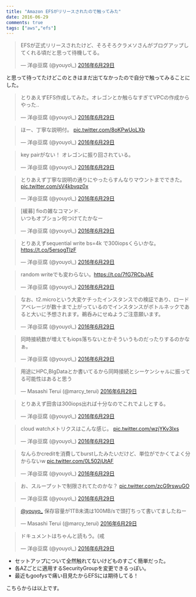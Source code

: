 ```yaml
---
title: "Amazon EFSがリリースされたので触ってみた"
date: 2016-06-29
comments: true
tags: ["aws","efs"]
---
```





<blockquote class="twitter-tweet" data-lang="ja"><p lang="ja" dir="ltr">EFSが正式リリースされたけど、そろそろクラメソさんがブログアップしてくれる頃だと思って待機してる。</p>&mdash; 洋@豆腐 (@youyo\_) <a href="https://twitter.com/youyo_/status/748047484929314816">2016年6月29日</a></blockquote>
<script async src="//platform.twitter.com/widgets.js" charset="utf-8"></script>

と思って待ってたけどこのときはまだ出てなかったので自分で触ってみることにした。

<blockquote class="twitter-tweet" data-lang="ja"><p lang="ja" dir="ltr">とりあえずEFS作成してみた。オレゴンとか触らなすぎてVPCの作成からやった..</p>&mdash; 洋@豆腐 (@youyo\_) <a href="https://twitter.com/youyo_/status/748052896932073472">2016年6月29日</a></blockquote>
<script async src="//platform.twitter.com/widgets.js" charset="utf-8"></script>

<blockquote class="twitter-tweet" data-lang="ja"><p lang="ja" dir="ltr">ほー、丁寧な説明付。 <a href="https://t.co/8oKPwUoLXb">pic.twitter.com/8oKPwUoLXb</a></p>&mdash; 洋@豆腐 (@youyo\_) <a href="https://twitter.com/youyo_/status/748053419269701633">2016年6月29日</a></blockquote>
<script async src="//platform.twitter.com/widgets.js" charset="utf-8"></script>

<blockquote class="twitter-tweet" data-lang="ja"><p lang="ja" dir="ltr">key pairがない！ オレゴンに振り回されている。</p>&mdash; 洋@豆腐 (@youyo\_) <a href="https://twitter.com/youyo_/status/748053850922311680">2016年6月29日</a></blockquote>
<script async src="//platform.twitter.com/widgets.js" charset="utf-8"></script>

<blockquote class="twitter-tweet" data-lang="ja"><p lang="ja" dir="ltr">とりあえず丁寧な説明の通りにやったらすんなりマウントまでできた。 <a href="https://t.co/sV4kbvqz0x">pic.twitter.com/sV4kbvqz0x</a></p>&mdash; 洋@豆腐 (@youyo\_) <a href="https://twitter.com/youyo_/status/748055431474405376">2016年6月29日</a></blockquote>
<script async src="//platform.twitter.com/widgets.js" charset="utf-8"></script>

<blockquote class="twitter-tweet" data-lang="ja"><p lang="ja" dir="ltr">[緩募] fioの雑なコマンド.<br>いつもオプション何つけてたかなー</p>&mdash; 洋@豆腐 (@youyo\_) <a href="https://twitter.com/youyo_/status/748057303090290690">2016年6月29日</a></blockquote>
<script async src="//platform.twitter.com/widgets.js" charset="utf-8"></script>

<blockquote class="twitter-tweet" data-lang="ja"><p lang="ja" dir="ltr">とりあえずsequential write bs=4k で300iopsくらいかな。<a href="https://t.co/5ersogTlzF">https://t.co/5ersogTlzF</a></p>&mdash; 洋@豆腐 (@youyo\_) <a href="https://twitter.com/youyo_/status/748060728519589888">2016年6月29日</a></blockquote>
<script async src="//platform.twitter.com/widgets.js" charset="utf-8"></script>

<blockquote class="twitter-tweet" data-lang="ja"><p lang="ja" dir="ltr">random writeでも変わらない。<a href="https://t.co/7fG7RCbJAE">https://t.co/7fG7RCbJAE</a></p>&mdash; 洋@豆腐 (@youyo\_) <a href="https://twitter.com/youyo_/status/748061720946446336">2016年6月29日</a></blockquote>
<script async src="//platform.twitter.com/widgets.js" charset="utf-8"></script>

<blockquote class="twitter-tweet" data-lang="ja"><p lang="ja" dir="ltr">なお、t2.microという大変ケチったインスタンスでの検証であり、ロードアベレージが数十まで上がっているのでインスタンスがボトルネックであると大いに予想されます。鵜呑みにせぬようご注意願います。</p>&mdash; 洋@豆腐 (@youyo\_) <a href="https://twitter.com/youyo_/status/748062240633323520">2016年6月29日</a></blockquote>
<script async src="//platform.twitter.com/widgets.js" charset="utf-8"></script>

<blockquote class="twitter-tweet" data-lang="ja"><p lang="ja" dir="ltr">同時接続数が増えてもiops落ちないとかそういうものだったりするのかなぁ。</p>&mdash; 洋@豆腐 (@youyo\_) <a href="https://twitter.com/youyo_/status/748062514106114048">2016年6月29日</a></blockquote>
<script async src="//platform.twitter.com/widgets.js" charset="utf-8"></script>

<blockquote class="twitter-tweet" data-lang="ja"><p lang="ja" dir="ltr">用途にHPC,BIgDataとか書いてるから同時接続とシーケンシャルに振ってる可能性はあると思う</p>&mdash; Masashi Terui (@marcy_terui) <a href="https://twitter.com/marcy_terui/status/748064533814509568">2016年6月29日</a></blockquote>
<script async src="//platform.twitter.com/widgets.js" charset="utf-8"></script>

<blockquote class="twitter-tweet" data-lang="ja"><p lang="ja" dir="ltr">とりあえず田舎は300iops出れば十分なのでこれでよしとする。</p>&mdash; 洋@豆腐 (@youyo\_) <a href="https://twitter.com/youyo_/status/748062667915440128">2016年6月29日</a></blockquote>
<script async src="//platform.twitter.com/widgets.js" charset="utf-8"></script>

<blockquote class="twitter-tweet" data-lang="ja"><p lang="ja" dir="ltr">cloud watchメトリクスはこんな感じ。 <a href="https://t.co/wzjYKv3Ixs">pic.twitter.com/wzjYKv3Ixs</a></p>&mdash; 洋@豆腐 (@youyo\_) <a href="https://twitter.com/youyo_/status/748065265976381440">2016年6月29日</a></blockquote>
<script async src="//platform.twitter.com/widgets.js" charset="utf-8"></script>

<blockquote class="twitter-tweet" data-lang="ja"><p lang="ja" dir="ltr">なんらかcreditを消費してburstしたみたいだけど、単位がでかくてよく分からないw <a href="https://t.co/0L502jUtAF">pic.twitter.com/0L502jUtAF</a></p>&mdash; 洋@豆腐 (@youyo\_) <a href="https://twitter.com/youyo_/status/748065957688414209">2016年6月29日</a></blockquote>
<script async src="//platform.twitter.com/widgets.js" charset="utf-8"></script>

<blockquote class="twitter-tweet" data-lang="ja"><p lang="ja" dir="ltr">お、スループットで制限されてたのかな？ <a href="https://t.co/zcG9rswuGO">pic.twitter.com/zcG9rswuGO</a></p>&mdash; 洋@豆腐 (@youyo\_) <a href="https://twitter.com/youyo_/status/748066425030356993">2016年6月29日</a></blockquote>
<script async src="//platform.twitter.com/widgets.js" charset="utf-8"></script>

<blockquote class="twitter-tweet" data-lang="ja"><p lang="ja" dir="ltr"><a href="https://twitter.com/youyo_">@youyo_</a> 保存容量が1TB未満は100MB/sで頭打ちって書いてましたねー</p>&mdash; Masashi Terui (@marcy_terui) <a href="https://twitter.com/marcy_terui/status/748067273139585024">2016年6月29日</a></blockquote>
<script async src="//platform.twitter.com/widgets.js" charset="utf-8"></script>

<blockquote class="twitter-tweet" data-lang="ja"><p lang="ja" dir="ltr">ドキュメントはちゃんと読もう。(戒</p>&mdash; 洋@豆腐 (@youyo\_) <a href="https://twitter.com/youyo_/status/748067529533251588">2016年6月29日</a></blockquote>
<script async src="//platform.twitter.com/widgets.js" charset="utf-8"></script>

- セットアップについて全然触れてないけどものすごく簡単だった。
- 各AZごとに適用するSecurityGroupを変更できるっぽい。
- 最近もgoofysで痛い目見たからEFSには期待してる！

こちらからは以上です。
